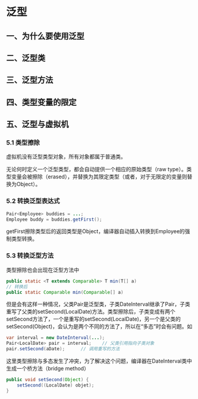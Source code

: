 # 泛型



## 一、为什么要使用泛型



## 二、泛型类



## 三、泛型方法



## 四、类型变量的限定



## 五、泛型与虚拟机

### 5.1 类型擦除

虚拟机没有泛型类型对象，所有对象都属于普通类。

无论何时定义一个泛型类型，都会自动提供一个相应的原始类型（raw type）。类型变量会被擦除（erased），并替换为其限定类型（或者，对于无限定的变量则替换为Object）。

### 5.2 转换泛型表达式

``` java
Pair<Employee> buddies = ...;
Employee buddy = buddies.getFirst();
```

getFirst擦除类型后的返回类型是Object，编译器自动插入转换到Employee的强制类型转换。

### 5.3 转换泛型方法

类型擦除也会出现在泛型方法中

```java
public static <T extends Comparable> T min(T[] a)
// 转换后
public static Comparable min(Comparable[] a)
```



但是会有这样一种情况，父类Pair<T>是泛型类，子类DateInterval继承了Pair<LocalDate>，子类重写了父类的setSecond(LocalDate)方法。类型擦除后，子类变成有两个setSecond方法了，一个是重写的setSecond(LocalDate)，另一个是父类的setSecond(Object)，会认为是两个不同的方法了，所以在“多态”时会有问题。如

``` java
var interval = new DateInterval(...);
Pair<LocalDate> pair = interval;	// 父类引用指向子类对象
pair.setSecond(aDate);		// 调用重写的方法
```

这里类型擦除与多态发生了冲突，为了解决这个问题，编译器在DateInterval类中生成一个桥方法（bridge method）

``` java
public void setSecond(Object) {
    setSecond((LocalDate) objet);
}
```



